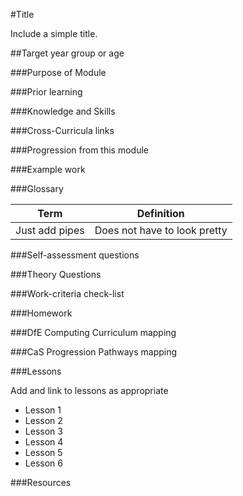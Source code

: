 #Title

Include a simple title.

##Target year group or age



###Purpose of Module



###Prior learning



###Knowledge and Skills



###Cross-Curricula links



###Progression from this module



###Example work



###Glossary

|Term		|Definition			|
|-----------|-------------------|
|Just add pipes| Does not have to look pretty|

###Self-assessment questions



###Theory Questions



###Work-criteria check-list



###Homework



###DfE Computing Curriculum mapping



###CaS Progression Pathways mapping



###Lessons

Add and link to lessons as appropriate

- Lesson 1
- Lesson 2
- Lesson 3
- Lesson 4
- Lesson 5
- Lesson 6

###Resources


